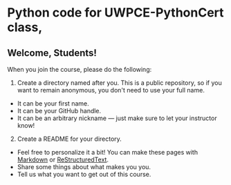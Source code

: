 # Python code for UWPCE-PythonCert class,

## Welcome, Students!

When you join the course, please do the following:

1. Create a directory named after you. This is a public repository, so if you want to remain anonymous, you don't need to use your full name.
  * It can be your first name.
  * It can be your GitHub handle.
  * It can be an arbitrary nickname &mdash; just make sure to let your instructor know!

2. Create a README for your directory.
  * Feel free to personalize it a bit! You can make these pages with [Markdown](https://guides.github.com/features/mastering-markdown/) or [ReStructuredText](http://docutils.sourceforge.net/rst.html).
  * Share some things about what makes you you.
  * Tell us what you want to get out of this course.
